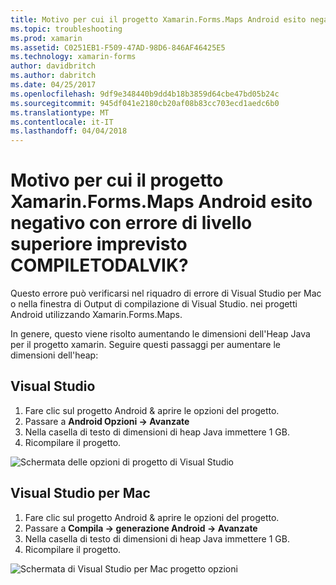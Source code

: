 ```yaml
---
title: Motivo per cui il progetto Xamarin.Forms.Maps Android esito negativo con errore di livello superiore imprevisto COMPILETODALVIK?
ms.topic: troubleshooting
ms.prod: xamarin
ms.assetid: C0251EB1-F509-47AD-98D6-846AF46425E5
ms.technology: xamarin-forms
author: davidbritch
ms.author: dabritch
ms.date: 04/25/2017
ms.openlocfilehash: 9df9e348440b9dd4b18b3859d64cbe47bd05b24c
ms.sourcegitcommit: 945df041e2180cb20af08b83cc703ecd1aedc6b0
ms.translationtype: MT
ms.contentlocale: it-IT
ms.lasthandoff: 04/04/2018
---
```

# <a name="why-does-my-xamarinformsmaps-android-project-fail-with-compiletodalvik-unexpected-top-level-error"></a>Motivo per cui il progetto Xamarin.Forms.Maps Android esito negativo con errore di livello superiore imprevisto COMPILETODALVIK?

Questo errore può verificarsi nel riquadro di errore di Visual Studio per Mac o nella finestra di Output di compilazione di Visual Studio. nei progetti Android utilizzando Xamarin.Forms.Maps.

In genere, questo viene risolto aumentando le dimensioni dell'Heap Java per il progetto xamarin. Seguire questi passaggi per aumentare le dimensioni dell'heap:

## <a name="visual-studio"></a>Visual Studio

1. Fare clic sul progetto Android & aprire le opzioni del progetto.
2. Passare a **Android Opzioni -> Avanzate**
3. Nella casella di testo di dimensioni di heap Java immettere 1 GB.
4. Ricompilare il progetto.

![Schermata delle opzioni di progetto di Visual Studio](maps-compiletodalvik-error-images/vsjavaheap.png "opzioni in Visual Studio di compilazione Android")

## <a name="visual-studio-for-mac"></a>Visual Studio per Mac

1.  Fare clic sul progetto Android & aprire le opzioni del progetto.
2.  Passare a **Compila -> generazione Android -> Avanzate**
3.  Nella casella di testo di dimensioni di heap Java immettere 1 GB.
4.  Ricompilare il progetto.  

![Schermata di Visual Studio per Mac progetto opzioni](maps-compiletodalvik-error-images/xsjavaheap.png "Android genera opzioni in Visual Studio per Mac")

